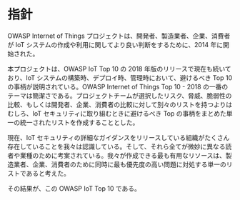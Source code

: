 # 指針
OWASP Internet of Things プロジェクトは、開発者、製造業者、企業、消費者が IoT システムの作成や利用に関してより良い判断をするために、2014 年に開始された。

本プロジェクトは、OWASP IoT Top 10 の 2018 年版のリリースで現在も続いており、IoT システムの構築時、デプロイ時、管理時において、避けるべき Top 10 の事柄が説明されている。OWASP Internet of Things Top 10 - 2018 の一番のテーマは簡潔さである。プロジェクトチームが選択したリスク、脅威、脆弱性の比較、もしくは開発者、企業、消費者の比較に対して別々のリストを持つよりはむしろ、IoT セキュリティに取り組むときに避けるべき Top の事柄をまとめた単一の統一されたリストを作成することとした。

現在、IoT セキュリティの詳細なガイダンスをリリースしている組織がたくさん存在していることを我々は認識している。そして、それら全てが微妙に異なる読者や業種のために考案されている。我々が作成できる最も有用なリソースは、製造業者、企業、消費者のために同時に最も優先度の高い問題に対処する単一のリストであると考えた。

その結果が、この OWASP IoT Top 10 である。
